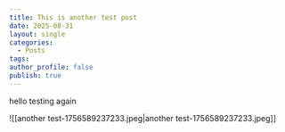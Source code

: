 ```yaml
---
title: This is another test post
date: 2025-08-31
layout: single
categories:
  - Posts
tags:
author_profile: false
publish: true
---
```


hello testing again

![[another test-1756589237233.jpeg|another test-1756589237233.jpeg]]

